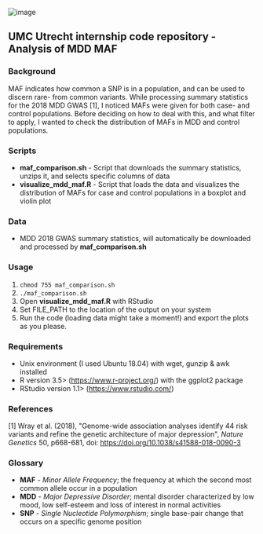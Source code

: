 ![image](https://user-images.githubusercontent.com/24732704/55021982-f822ec00-4ff9-11e9-802a-649cfdb4892c.png)

## UMC Utrecht internship code repository - Analysis of MDD MAF

### Background
MAF indicates how common a SNP is in a population, and can be used to discern rare- from common variants. While processing summary statistics for the 2018 MDD GWAS [1], I noticed MAFs were given for both case- and control populations. Before deciding on how to deal with this, and what filter to apply, I wanted to check the distribution of MAFs in MDD and control populations.

### Scripts
- **maf_comparison.sh** - Script that downloads the summary statistics, unzips it, and selects specific columns of data
- **visualize_mdd_maf.R** - Script that loads the data and visualizes the distribution of MAFs for case and control populations in a boxplot and violin plot

### Data
- MDD 2018 GWAS summary statistics, will automatically be downloaded and processed by **maf_comparison.sh**

### Usage

1. `chmod 755 maf_comparison.sh`
1. `./maf_comparison.sh`
1. Open **visualize_mdd_maf.R** with RStudio
1. Set FILE_PATH to the location of the output on your system
1. Run the code (loading data might take a moment!) and export the plots as you please.

### Requirements
- Unix environment (I used Ubuntu 18.04) with wget, gunzip & awk installed
- R version 3.5> (https://www.r-project.org/) with the ggplot2 package
- RStudio version 1.1> (https://www.rstudio.com/)

### References
[1] Wray et al. (2018), "Genome-wide association analyses identify 44 risk variants and refine the genetic architecture of major depression", _Nature Genetics_ 50, p668-681, doi: https://doi.org/10.1038/s41588-018-0090-3

### Glossary
* **MAF** - _Minor Allele Frequency_; the frequency at which the second most common allele occur in a population
* **MDD** - _Major Depressive Disorder_; mental disorder characterized by low mood, low self-esteem and loss of interest in normal activities
* **SNP** - _Single Nucleotide Polymorphism_; single base-pair change that occurs on a specific genome position
